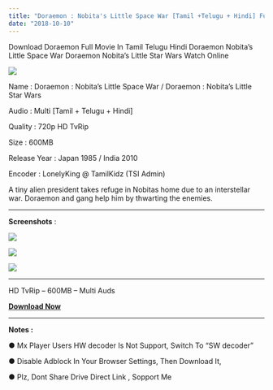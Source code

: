 ```yaml
---
title: "Doraemon : Nobita's Little Space War [Tamil +Telugu + Hindi] Full Movie Download"
date: "2018-10-10"
---
```


Download Doraemon Full Movie In Tamil Telugu Hindi Doraemon Nobita’s Little Space War Doraemon Nobita’s Little Star Wars Watch Online

[![](https://3.bp.blogspot.com/-S76gw0HlVx4/W71S-xrI2yI/AAAAAAAAAx0/EQj1BHIsvxEcVtku6lWmk9J3rwDPINrZwCLcBGAs/s400/Doremon{2bdbed38d32e7704a3eaa20af56e2289d0665505d01c3d892d71953ac3249a13}2BMovie{2bdbed38d32e7704a3eaa20af56e2289d0665505d01c3d892d71953ac3249a13}2BTamil{2bdbed38d32e7704a3eaa20af56e2289d0665505d01c3d892d71953ac3249a13}2BTk.jpg)](https://3.bp.blogspot.com/-S76gw0HlVx4/W71S-xrI2yI/AAAAAAAAAx0/EQj1BHIsvxEcVtku6lWmk9J3rwDPINrZwCLcBGAs/s1600/Doremon{2bdbed38d32e7704a3eaa20af56e2289d0665505d01c3d892d71953ac3249a13}2BMovie{2bdbed38d32e7704a3eaa20af56e2289d0665505d01c3d892d71953ac3249a13}2BTamil{2bdbed38d32e7704a3eaa20af56e2289d0665505d01c3d892d71953ac3249a13}2BTk.jpg)

Name : Doraemon : Nobita’s Little Space War / Doraemon : Nobita’s Little Star Wars

Audio : Multi \[Tamil + Telugu + Hindi\]

Quality : 720p HD TvRip

Size : 600MB

Release Year : Japan 1985 / India 2010

Encoder : LonelyKing @ TamilKidz (TSI Admin)

A tiny alien president takes refuge in Nobitas home due to an interstellar war. Doraemon and gang help him by thwarting the enemies.

* * *

**Screenshots** :

[![](https://2.bp.blogspot.com/-xxzDvj6NA_A/W71h2fOBkSI/AAAAAAAAAyE/X125b2vWzZMbZPbi997eebC8bpwRYxngQCLcBGAs/s320/Tamilkidz{2bdbed38d32e7704a3eaa20af56e2289d0665505d01c3d892d71953ac3249a13}2BScreenShot{2bdbed38d32e7704a3eaa20af56e2289d0665505d01c3d892d71953ac3249a13}2B00100.jpg)](https://2.bp.blogspot.com/-xxzDvj6NA_A/W71h2fOBkSI/AAAAAAAAAyE/X125b2vWzZMbZPbi997eebC8bpwRYxngQCLcBGAs/s1600/Tamilkidz{2bdbed38d32e7704a3eaa20af56e2289d0665505d01c3d892d71953ac3249a13}2BScreenShot{2bdbed38d32e7704a3eaa20af56e2289d0665505d01c3d892d71953ac3249a13}2B00100.jpg)

[![](https://1.bp.blogspot.com/-vwO_khlYua0/W71h2QWKZzI/AAAAAAAAAyI/avLtZQ3u8aMLEA_I5MxdjaQWEpeYyiUjQCLcBGAs/s320/TamilKidz{2bdbed38d32e7704a3eaa20af56e2289d0665505d01c3d892d71953ac3249a13}2BScren{2bdbed38d32e7704a3eaa20af56e2289d0665505d01c3d892d71953ac3249a13}2BShots{2bdbed38d32e7704a3eaa20af56e2289d0665505d01c3d892d71953ac3249a13}2B00200.jpg)](https://1.bp.blogspot.com/-vwO_khlYua0/W71h2QWKZzI/AAAAAAAAAyI/avLtZQ3u8aMLEA_I5MxdjaQWEpeYyiUjQCLcBGAs/s1600/TamilKidz{2bdbed38d32e7704a3eaa20af56e2289d0665505d01c3d892d71953ac3249a13}2BScren{2bdbed38d32e7704a3eaa20af56e2289d0665505d01c3d892d71953ac3249a13}2BShots{2bdbed38d32e7704a3eaa20af56e2289d0665505d01c3d892d71953ac3249a13}2B00200.jpg)

[![](https://4.bp.blogspot.com/-de_kP8_KV40/W71h1_24DmI/AAAAAAAAAyA/z3Zd8XnaObYULnBSz1DHOvuOpq3N2ni4ACLcBGAs/s320/TamilKidz{2bdbed38d32e7704a3eaa20af56e2289d0665505d01c3d892d71953ac3249a13}2BScreenShots{2bdbed38d32e7704a3eaa20af56e2289d0665505d01c3d892d71953ac3249a13}2B00300.jpg)](https://4.bp.blogspot.com/-de_kP8_KV40/W71h1_24DmI/AAAAAAAAAyA/z3Zd8XnaObYULnBSz1DHOvuOpq3N2ni4ACLcBGAs/s1600/TamilKidz{2bdbed38d32e7704a3eaa20af56e2289d0665505d01c3d892d71953ac3249a13}2BScreenShots{2bdbed38d32e7704a3eaa20af56e2289d0665505d01c3d892d71953ac3249a13}2B00300.jpg)

* * *

HD TvRip – 600MB – Multi Auds

**[Download Now](https://cll.press/F3TQ)**

* * *

**Notes :**

  

● Mx Player Users HW decoder Is Not Support, Switch To “SW decoder”

  

● Disable Adblock In Your Browser Settings, Then Download It,

  

● Plz, Dont Share Drive Direct Link , Sopport Me
